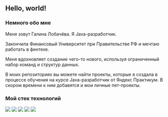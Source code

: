 ## Hello, world!

### Немного обо мне

Меня зовут Галина Лобачёва. Я Java-разработчик.

Закончила Финансовый Университет при Правительстве РФ и мечтаю работать в финтехе.

Меня вдохновляет создание чего-то нового, используя ограниченный набор команд и структур данных.

В моих репозиториях вы можете найти проекты, которые я создала в процессе обучения на курсе Java-разработчик от Яндекс Практикум. 
В скором времени к ним добавятся и мои личные пет-проекты.

### Mой стек технологий

![](https://img.shields.io/badge/Java-ED8B00?style=for-the-badge&logo=openjdk&logoColor=white)
![](https://img.shields.io/badge/Spring-6DB33F?style=for-the-badge&logo=spring&logoColor=white)
![](https://img.shields.io/badge/Hibernate-59666C?style=for-the-badge&logo=Hibernate&logoColor=white)
![](https://img.shields.io/badge/PostgreSQL-316192?style=for-the-badge&logo=postgresql&logoColor=white)
![](https://img.shields.io/badge/GIT-E44C30?style=for-the-badge&logo=git&logoColor=white)
